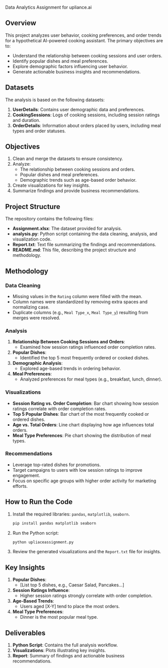 Data Analytics Assignment for upliance.ai

## Overview
This project analyzes user behavior, cooking preferences, and order trends for a hypothetical AI-powered cooking assistant. The primary objectives are to:
- Understand the relationship between cooking sessions and user orders.
- Identify popular dishes and meal preferences.
- Explore demographic factors influencing user behavior.
- Generate actionable business insights and recommendations.

## Datasets
The analysis is based on the following datasets:
1. **UserDetails**: Contains user demographic data and preferences.
2. **CookingSessions**: Logs of cooking sessions, including session ratings and duration.
3. **OrderDetails**: Information about orders placed by users, including meal types and order statuses.

## Objectives
1. Clean and merge the datasets to ensure consistency.
2. Analyze:
   - The relationship between cooking sessions and orders.
   - Popular dishes and meal preferences.
   - Demographic trends such as age-based order behavior.
3. Create visualizations for key insights.
4. Summarize findings and provide business recommendations.

## Project Structure
The repository contains the following files:
- **Assignment.xlsx**: The dataset provided for analysis.
- **analysis.py**: Python script containing the data cleaning, analysis, and visualization code.
- **Report.txt**: Text file summarizing the findings and recommendations.
- **README.md**: This file, describing the project structure and methodology.

## Methodology
### Data Cleaning
- Missing values in the `Rating` column were filled with the mean.
- Column names were standardized by removing extra spaces and normalizing case.
- Duplicate columns (e.g., `Meal Type_x`, `Meal Type_y`) resulting from merges were resolved.

### Analysis
1. **Relationship Between Cooking Sessions and Orders**:
   - Examined how session ratings influenced order completion rates.
2. **Popular Dishes**:
   - Identified the top 5 most frequently ordered or cooked dishes.
3. **Demographic Analysis**:
   - Explored age-based trends in ordering behavior.
4. **Meal Preferences**:
   - Analyzed preferences for meal types (e.g., breakfast, lunch, dinner).

### Visualizations
- **Session Rating vs. Order Completion**: Bar chart showing how session ratings correlate with order completion rates.
- **Top 5 Popular Dishes**: Bar chart of the most frequently cooked or ordered dishes.
- **Age vs. Total Orders**: Line chart displaying how age influences total orders.
- **Meal Type Preferences**: Pie chart showing the distribution of meal types.

### Recommendations
- Leverage top-rated dishes for promotions.
- Target campaigns to users with low session ratings to improve engagement.
- Focus on specific age groups with higher order activity for marketing efforts.

## How to Run the Code
1. Install the required libraries: `pandas`, `matplotlib`, `seaborn`.
   ```bash
   pip install pandas matplotlib seaborn
   ```
2. Run the Python script:
   ```bash
   python upliaceassignment.py
   ```
3. Review the generated visualizations and the `Report.txt` file for insights.

## Key Insights
1. **Popular Dishes**:
   - [List top 5 dishes, e.g., Caesar Salad, Pancakes...]
2. **Session Ratings Influence**:
   - Higher session ratings strongly correlate with order completion.
3. **Age-Based Trends**:
   - Users aged [X-Y] tend to place the most orders.
4. **Meal Type Preferences**:
   - Dinner is the most popular meal type.

## Deliverables
1. **Python Script**: Contains the full analysis workflow.
2. **Visualizations**: Plots illustrating key insights.
3. **Report**: Summary of findings and actionable business recommendations.
